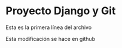 # Proyecto Django y Git

Esta es la primera línea del archivo

Esta modificación se hace en github

